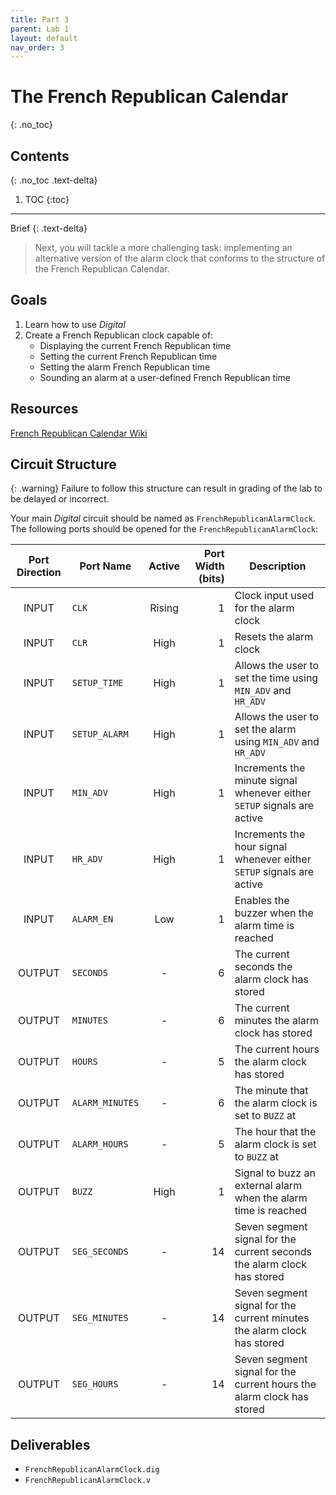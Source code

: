 ```yaml
---
title: Part 3
parent: Lab 1
layout: default
nav_order: 3
---
```


# The French Republican Calendar
{: .no_toc}

## Contents
{: .no_toc .text-delta}

1. TOC
{:toc}

---

Brief
{: .text-delta}
> Next, you will tackle a more challenging task: implementing an alternative version of the alarm clock that conforms to the structure of the French Republican Calendar.

## Goals

1. Learn how to use *Digital*
2. Create a French Republican clock capable of:
    - Displaying the current French Republican time
    - Setting the current French Republican time
    - Setting the alarm French Republican time
    - Sounding an alarm at a user-defined French Republican time

## Resources
[French Republican Calendar Wiki](https://en.wikipedia.org/wiki/French_Republican_calendar)

## Circuit Structure

{: .warning}
Failure to follow this structure can result in grading of the lab to be delayed or incorrect.

Your main *Digital* circuit should be named as `FrenchRepublicanAlarmClock`.
The following ports should be opened for the `FrenchRepublicanAlarmClock`:

| Port Direction | Port Name       | Active | Port Width (bits) | Description                                                             |
|:--------------:|-----------------|:------:|------------------:|-------------------------------------------------------------------------|
|      INPUT     | `CLK`           | Rising |                 1 | Clock input used for the alarm clock                                    |
|      INPUT     | `CLR`           |  High  |                 1 | Resets the alarm clock                                                  |
|      INPUT     | `SETUP_TIME`    |  High  |                 1 | Allows the user to set the time using `MIN_ADV` and `HR_ADV`            |
|      INPUT     | `SETUP_ALARM`   |  High  |                 1 | Allows the user to set the alarm using `MIN_ADV` and `HR_ADV`           |
|      INPUT     | `MIN_ADV`       |  High  |                 1 | Increments the minute signal whenever either `SETUP` signals are active |
|      INPUT     | `HR_ADV`        |  High  |                 1 | Increments the hour signal whenever either `SETUP` signals are active   |
|      INPUT     | `ALARM_EN`      |   Low  |                 1 | Enables the buzzer when the alarm time is reached                       |
|     OUTPUT     | `SECONDS`       |    -   |                 6 | The current seconds the alarm clock has stored                          |
|     OUTPUT     | `MINUTES`       |    -   |                 6 | The current minutes the alarm clock has stored                          |
|     OUTPUT     | `HOURS`         |    -   |                 5 | The current hours the alarm clock has stored                            |
|     OUTPUT     | `ALARM_MINUTES` |    -   |                 6 | The minute that the alarm clock is set to `BUZZ` at                     |
|     OUTPUT     | `ALARM_HOURS`   |    -   |                 5 | The hour that the alarm clock is set to `BUZZ` at                       |
|     OUTPUT     | `BUZZ`          |  High  |                 1 | Signal to buzz an external alarm when the alarm time is reached         |
|     OUTPUT     | `SEG_SECONDS`   |    -   |                14 | Seven segment signal for the current seconds the alarm clock has stored |
|     OUTPUT     | `SEG_MINUTES`   |    -   |                14 | Seven segment signal for the current minutes the alarm clock has stored |
|     OUTPUT     | `SEG_HOURS`     |    -   |                14 | Seven segment signal for the current hours the alarm clock has stored   |

## Deliverables
- `FrenchRepublicanAlarmClock.dig`
- `FrenchRepublicanAlarmClock.v`
